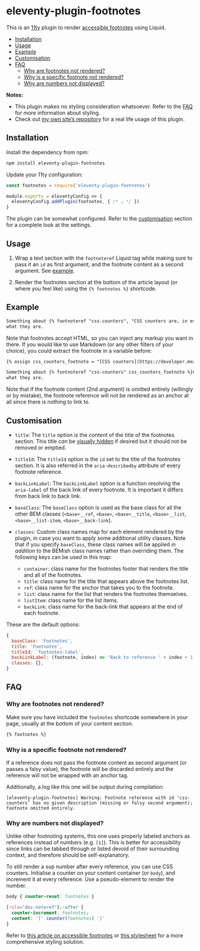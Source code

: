 # eleventy-plugin-footnotes

This is an [11ty](https://www.11ty.dev) plugin to render [accessible footnotes](https://kittygiraudel.com/2020/11/24/accessible-footnotes-and-a-bit-of-react/) using Liquid.

- [Installation](#installation)
- [Usage](#usage)
- [Example](#example)
- [Customisation](#customisation)
- [FAQ](#faq)
  - [Why are footnotes not rendered?](#why-are-footnotes-not-rendered)
  - [Why is a specific footnote not rendered?](#why-is-a-specific-footnote-not-rendered)
  - [Why are numbers not displayed?](#why-are-numbers-not-displayed)

**Notes:**

- This plugin makes no styling consideration whatsoever. Refer to the [FAQ](#why-are-footnotes-not-rendered) for more information about styling.
- Check out [my own site’s repository](https://github.com/KittyGiraudel/site) for a real life usage of this plugin.

## Installation

Install the dependency from npm:

```sh
npm install eleventy-plugin-footnotes
```

Update your 11ty configuration:

```js
const footnotes = require('eleventy-plugin-footnotes')

module.exports = eleventyConfig => {
  eleventyConfig.addPlugin(footnotes, { /* … */ })
}
```

The plugin can be somewhat configured. Refer to the [customisation](#customisation) section for a complete look at the settings.

## Usage

1. Wrap a text section with the `footnoteref` Liquid tag while making sure to pass it an `id` as first argument, and the footnote content as a second argument. See [example](#example).

2. Render the footnotes section at the bottom of the article layout (or where you feel like) using the `{% footnotes %}` shortcode.

## Example

```html
Something about {% footnoteref "css-counters", "CSS counters are, in essence, variables maintained by CSS whose values may be incremented by CSS rules to track how many times they’re used." %}CSS counters{% endfootnoteref %} that deserves a footnote explaining
what they are.
```

Note that footnotes accept HTML, so you can inject any markup you want in there. If you would like to use Markdown (or any other filters of your choice), you could extract the footnote in a variable before: 

```html
{% assign css_counters_footnote = "[CSS counters](https://developer.mozilla.org/en-US/docs/Web/CSS/CSS_Lists_and_Counters/Using_CSS_counters) are, in essence, variables maintained by CSS whose values may be incremented by CSS rules to track how many times they’re used." | markdown | replace: "<p>", "" | replace: "</p>", "" %}

Something about {% footnoteref "css-counters" css_counters_footnote %}CSS counters{% endfootnoteref %} that deserves a footnote explaining
what they are.
```

Note that if the footnote content (2nd argument) is omitted entirely (willingly or by mistake), the footnote reference will not be rendered as an anchor at all since there is nothing to link to.

## Customisation

- `title`: The `title` option is the content of the title of the footnotes section. This title *can* be [visually hidden](https://kittygiraudel.com/2016/10/13/css-hide-and-seek/) if desired but it should not be removed or emptied.

- `titleId`: The `titleId` option is the `id` set to the title of the footnotes section. It is also referred in the `aria-describedby` attribute of every footnote reference.

- `backLinkLabel`: The `backLinkLabel` option is a function resolving the `aria-label` of the back link of every footnote. It is important it differs from back link to back link.

- `baseClass`: The `baseClass` option is used as the base class for all the other BEM classes (`<base>__ref`, `<base>`, `<base>__title`, `<base>__list`, `<base>__list-item`, `<base>__back-link`).

- `classes`: Custom class names map for each element rendered by the plugin, in case you want to apply some additional utility classes. Note that if you specify `baseClass`, these class names will be applied *in addition* to the BEMish class names rather than overriding them. The following keys can be used in this map:
  - `container`: class name for the footnotes footer that renders the title and all of the footnotes.
  - `title`: class name for the title that appears above the footnotes list.
  - `ref`: class name for the anchor that takes you to the footnote.
  - `list`: class name for the list that renders the footnotes themselves.
  - `listItem`: class name for the list items.
  - `backLink`: class name for the back-link that appears at the end of each footnote.

These are the default options:

```js
{
  baseClass: 'Footnotes',
  title: 'Footnotes',
  titleId: 'footnotes-label',
  backLinkLabel: (footnote, index) => 'Back to reference ' + index + 1,
  classes: {},
}
```

## FAQ

### Why are footnotes not rendered?

Make sure you have included the `footnotes` shortcode somewhere in your page, usually at the bottom of your content section.

```html
{% footnotes %}
```

### Why is a specific footnote not rendered?

If a reference does not pass the footnote content as second argument (or passes a falsy value), the footnote will be discarded entirely and the reference will not be wrapped with an anchor tag.

Additionally, a log like this one will be output during compilation:

```
[eleventy-plugin-footnotes] Warning: Footnote reference with id ‘css-counters’ has no given description (missing or falsy second argument); footnote omitted entirely.
```

### Why are numbers not displayed?

Unlike other footnoting systems, this one uses properly labeled anchors as references instead of numbers (e.g. `[1]`). This is better for accessibility since links can be tabbed through or listed devoid of their surrounding context, and therefore should be self-explanatory.

To still render a sup number after every reference, you can use CSS counters. Initialise a counter on your content container (or `body`), and increment it at every reference. Use a pseudo-element to render the number.

```css
body { counter-reset: footnotes }

[role="doc-noteref"]::after {
  counter-increment: footnotes;
  content: '[' counter(footnotes) ']'
}
```

Refer to [this article on accessible footnotes](https://www.sitepoint.com/accessible-footnotes-css/) or [this stylesheet](https://github.com/KittyGiraudel/site/tree/main/assets/css/components/footnotes.css) for a more comprehensive styling solution.
